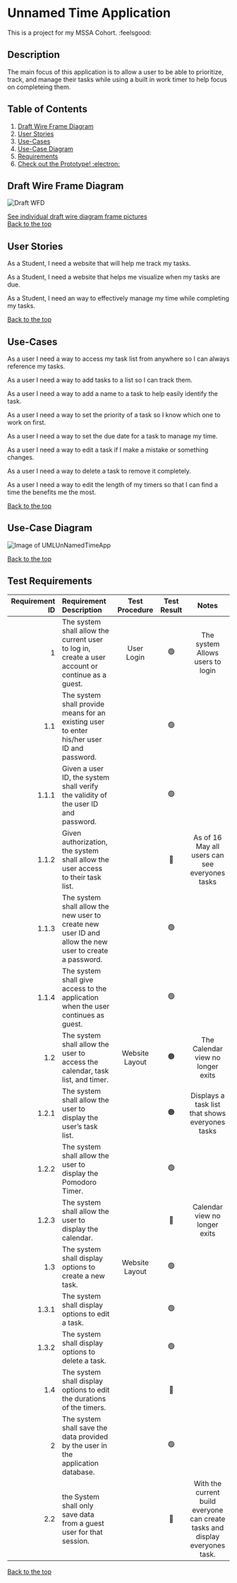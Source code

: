 # Unnamed Time Application
This is a project for my MSSA Cohort. :feelsgood:

## Description
The main focus of this application is to allow a user to be able to prioritize, track, and manage their tasks while using a built in work timer to help focus on completeing them.

## Table of Contents
1. [Draft Wire Frame Diagram](https://github.com/jonathan-f-gomez/unnamed-time-application#draft-wire-frame-diagram)
1. [User Stories](https://github.com/jonathan-f-gomez/unnamed-time-application#user-stories)
1. [Use-Cases](https://github.com/jonathan-f-gomez/unnamed-time-application#use-cases)
1. [Use-Case Diagram](https://github.com/jonathan-f-gomez/unnamed-time-application#use-case-diagram)
1. [Requirements](https://github.com/jonathan-f-gomez/unnamed-time-application#test-requirements)
1. [Check out the Prototype!  :electron:](https://github.com/jonathan-f-gomez/unnamed-time-application/blob/main/Prototype/README.MD#prototype-for-the-uta)<br />




## Draft Wire Frame Diagram
![Draft WFD](https://github.com/jonathan-f-gomez/unnamed-time-application/blob/main/Requirements/Wire-Frame-Diagram/UTAFull.jpg)


[See individual draft wire diagram frame pictures](https://github.com/jonathan-f-gomez/unnamed-time-application/blob/main/Requirements/Wire-Frame-Diagram)<br />
[Back to the top](https://github.com/jonathan-f-gomez/unnamed-time-application#unnamed-time-application)


## User Stories
As a Student, I need a website that will help me track my tasks.

As a Student, I need a website that helps me visualize when my tasks are due.

As a Student, I need an way to effectively manage my time while completing my tasks.

[Back to the top](https://github.com/jonathan-f-gomez/unnamed-time-application#unnamed-time-application)

## Use-Cases

As a user I need a way to access my task list from anywhere so I can always reference my tasks.

As a user I need a way to add tasks to a list so I can track them.

As a user I need a way to add a name to a task to help easily identify the task.

As a user I need a way to set the priority of a task so I know which one to work on first.

As a user I need a way to set the due date for a task to manage my time.

As a user I need a way to edit a task if I make a mistake or something changes.

As a user I need a way to delete a task to remove it completely.

As a user I need a way to edit the length of my timers so that I can find a time the benefits me the most.

[Back to the top](https://github.com/jonathan-f-gomez/unnamed-time-application#unnamed-time-application)

## Use-Case Diagram
![Image of UMLUnNamedTimeApp](https://github.com/jonathan-f-gomez/unnamed-time-application/blob/main/Requirements/UMLUnNamedTimeApp.jpg)

[Back to the top](https://github.com/jonathan-f-gomez/unnamed-time-application#unnamed-time-application)

## Test Requirements

| Requirement ID | Requirement Description | Test Procedure | Test Result | Notes |
| -------------: | :---------------------- | :------------: | :---------: | :---: |
| 1 | The system shall allow the current user to log in, create a user account or continue as a guest.	| User Login | :green_circle: | The system Allows users to login |
| 1.1 | The system shall provide means for an existing user to enter his/her user ID and password.	|  | :green_circle: |  |
| 1.1.1 | Given a user ID, the system shall verify the validity of the user ID and password. |  | :green_circle: |  |
| 1.1.2 | Given authorization, the system shall allow the user access to their task list.	|  | :red_circle: | As of 16 May all users can see everyones tasks |
| 1.1.3 | The system shall allow the new user to create new user ID and allow the new user to create a password. |  | :green_circle: |  |
| 1.1.4 | The system shall give access to the application when the user continues as guest.	|  | :green_circle: |  |
| 1.2 | The system shall allow the user to access the calendar, task list, and timer.	| Website Layout | :orange_circle: | The Calendar view no longer exits |
| 1.2.1 | The system shall allow the user to display the user’s task list.	|  | :orange_circle: | Displays a task list that shows everyones tasks |
| 1.2.2 | The system shall allow the user to display the Pomodoro Timer. |  | :green_circle: |  |
| 1.2.3 | The system shall allow the user to display the calendar.	|  | :red_circle: | Calendar view no longer exits |
| 1.3 | The system shall display options to create a new task.	| Website Layout | :green_circle: |  |
| 1.3.1 | The system shall display options to edit a task.		|  | :green_circle: |  |
| 1.3.2 | The system shall display options to delete a task.	|  | :green_circle: |  |
| 1.4 | The system shall display options to edit the durations of the timers.	|  | :red_circle: |  |
| 2 | The system shall save the data provided by the user in the application database.	|  | :green_circle: |  |
| 2.2 | the System shall only save data from a guest user for that session.	|  | :red_circle: | With the current build everyone can create tasks and display everyones task. |

[Back to the top](https://github.com/jonathan-f-gomez/unnamed-time-application#unnamed-time-application)



